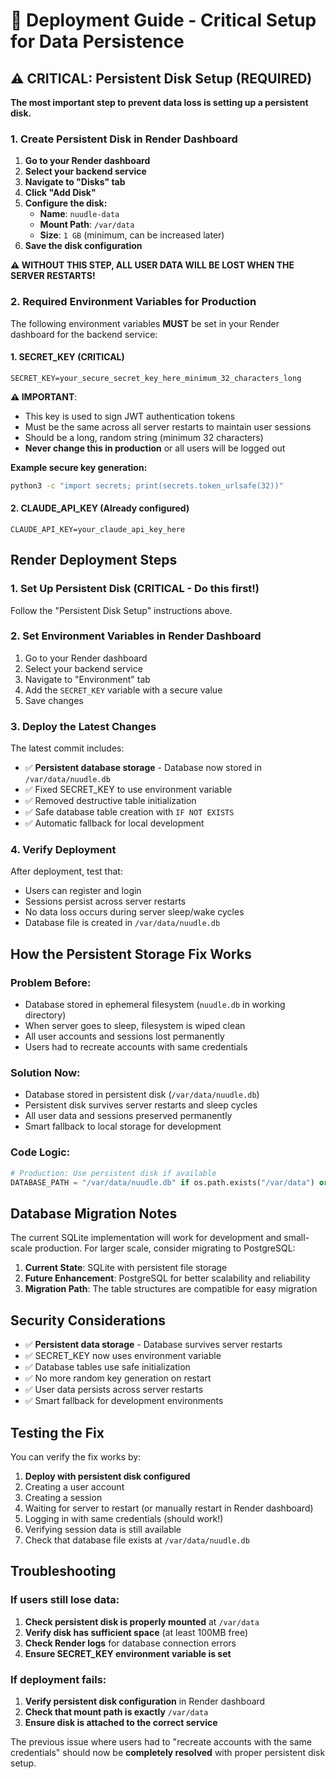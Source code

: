 # 🚀 Deployment Guide - Critical Setup for Data Persistence

## ⚠️ CRITICAL: Persistent Disk Setup (REQUIRED)

**The most important step to prevent data loss is setting up a persistent disk.**

### 1. Create Persistent Disk in Render Dashboard

1. **Go to your Render dashboard**
2. **Select your backend service**
3. **Navigate to "Disks" tab**
4. **Click "Add Disk"**
5. **Configure the disk:**
   - **Name**: `nuudle-data`
   - **Mount Path**: `/var/data`
   - **Size**: `1 GB` (minimum, can be increased later)
6. **Save the disk configuration**

**⚠️ WITHOUT THIS STEP, ALL USER DATA WILL BE LOST WHEN THE SERVER RESTARTS!**

### 2. Required Environment Variables for Production

The following environment variables **MUST** be set in your Render dashboard for the backend service:

#### 1. SECRET_KEY (CRITICAL)
```
SECRET_KEY=your_secure_secret_key_here_minimum_32_characters_long
```

**⚠️ IMPORTANT**:
- This key is used to sign JWT authentication tokens
- Must be the same across all server restarts to maintain user sessions
- Should be a long, random string (minimum 32 characters)
- **Never change this in production** or all users will be logged out

**Example secure key generation:**
```bash
python3 -c "import secrets; print(secrets.token_urlsafe(32))"
```

#### 2. CLAUDE_API_KEY (Already configured)
```
CLAUDE_API_KEY=your_claude_api_key_here
```

## Render Deployment Steps

### 1. Set Up Persistent Disk (CRITICAL - Do this first!)
Follow the "Persistent Disk Setup" instructions above.

### 2. Set Environment Variables in Render Dashboard
1. Go to your Render dashboard
2. Select your backend service
3. Navigate to "Environment" tab
4. Add the `SECRET_KEY` variable with a secure value
5. Save changes

### 3. Deploy the Latest Changes
The latest commit includes:
- ✅ **Persistent database storage** - Database now stored in `/var/data/nuudle.db`
- ✅ Fixed SECRET_KEY to use environment variable
- ✅ Removed destructive table initialization
- ✅ Safe database table creation with `IF NOT EXISTS`
- ✅ Automatic fallback for local development

### 4. Verify Deployment
After deployment, test that:
- Users can register and login
- Sessions persist across server restarts
- No data loss occurs during server sleep/wake cycles
- Database file is created in `/var/data/nuudle.db`

## How the Persistent Storage Fix Works

### Problem Before:
- Database stored in ephemeral filesystem (`nuudle.db` in working directory)
- When server goes to sleep, filesystem is wiped clean
- All user accounts and sessions lost permanently
- Users had to recreate accounts with same credentials

### Solution Now:
- Database stored in persistent disk (`/var/data/nuudle.db`)
- Persistent disk survives server restarts and sleep cycles
- All user data and sessions preserved permanently
- Smart fallback to local storage for development

### Code Logic:
```python
# Production: Use persistent disk if available
DATABASE_PATH = "/var/data/nuudle.db" if os.path.exists("/var/data") or os.getenv("RENDER") else "nuudle.db"
```

## Database Migration Notes

The current SQLite implementation will work for development and small-scale production. For larger scale, consider migrating to PostgreSQL:

1. **Current State**: SQLite with persistent file storage
2. **Future Enhancement**: PostgreSQL for better scalability and reliability
3. **Migration Path**: The table structures are compatible for easy migration

## Security Considerations

- ✅ **Persistent data storage** - Database survives server restarts
- ✅ SECRET_KEY now uses environment variable
- ✅ Database tables use safe initialization
- ✅ No more random key generation on restart
- ✅ User data persists across server restarts
- ✅ Smart fallback for development environments

## Testing the Fix

You can verify the fix works by:
1. **Deploy with persistent disk configured**
2. Creating a user account
3. Creating a session
4. Waiting for server to restart (or manually restart in Render dashboard)
5. Logging in with same credentials (should work!)
6. Verifying session data is still available
7. Check that database file exists at `/var/data/nuudle.db`

## Troubleshooting

### If users still lose data:
1. **Check persistent disk is properly mounted** at `/var/data`
2. **Verify disk has sufficient space** (at least 100MB free)
3. **Check Render logs** for database connection errors
4. **Ensure SECRET_KEY environment variable is set**

### If deployment fails:
1. **Verify persistent disk configuration** in Render dashboard
2. **Check that mount path is exactly** `/var/data`
3. **Ensure disk is attached to the correct service**

The previous issue where users had to "recreate accounts with the same credentials" should now be **completely resolved** with proper persistent disk setup.